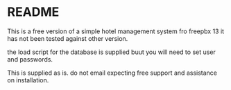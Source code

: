 # README #

This is a free version of a simple hotel management system fro freepbx 13 it has not been tested against other version.

the load script for the database is supplied buut you will need to set user and passwords.

This is supplied as is. do not email expecting free support and assistance on installation.
